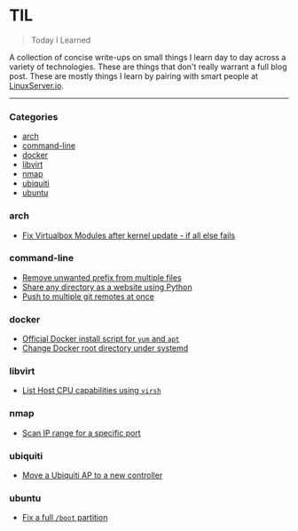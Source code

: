 # TIL

> Today I Learned

A collection of concise write-ups on small things I learn day to day across a variety of technologies. These are things that don't really warrant a full blog post. These are mostly things I learn by pairing with smart people at [LinuxServer.io](http://linuxserver.io/).

---

### Categories

* [arch](#arch)
* [command-line](#command-line)
* [docker](#docker)
* [libvirt](#libvirt)
* [nmap](#nmap)
* [ubiquiti](#ubiquiti)
* [ubuntu](#ubuntu)

### arch

- [Fix Virtualbox Modules after kernel update -  if all else fails](arch/virtualbox-fix-modules-burn-way.md)

### command-line

- [Remove unwanted prefix from multiple files](command-line/remove-unwanted-prefixes.md)
- [Share any directory as a website using Python](command-line/use-python-to-webshare-any-directory.md)
- [Push to multiple git remotes at once](command-line/push-to-multiple-git.md)

### docker

- [Official Docker install script for `yum` and `apt`](docker/yum-apt-repos-docker.md)
- [Change Docker root directory under systemd](docker/change-docker-root.md)

### libvirt

- [List Host CPU capabilities using `virsh`](libvirt/virsh-host-cpu.md)

### nmap

- [Scan IP range for a specific port](nmap/scan-ip-range-for-port.md)

### ubiquiti

- [Move a Ubiquiti AP to a new controller](ubiquiti/move-ap-to-new-controller.md)

### ubuntu

- [Fix a full `/boot` partition](ubuntu/ubuntu_full_boot_partition.md)
